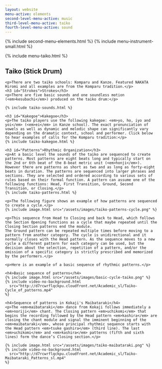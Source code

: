 ```yaml
---
layout: website
menu-active: elements
second-level-menu-active: music
third-level-menu-active: taiko
fourth-level-menu-active: sound
---
```


{% include second-menu-elements.html %}
{% include menu-instrument-small.html %}

<main class="page-content"><div class="wrapper sidebar-contents">
  <aside class="sidebar-contents__table">
    {% include menu-taiko.html %}
  </aside>
  <section class="sidebar-contents__section">
  <div class="text-container">
    <h2 id="Taiko">Taiko (Stick Drum)</h2>

    <p>There are two taiko schools: Komparu and Kanze. Featured NAKATA Hiromi and all examples are from the Komparu tradition.</p>
    <h3 id="Strokes">Strokes</h3>
    <p>There are five basic sounds and one soundless motion (<em>kesubachi</em>) produced on the taiko drum:</p>

    {% include taiko-sounds.html %}

    <h3 id="Kakegoe">Kakegoe</h3>
    <p>The taiko players use the following kakegoe: <em>yo, ho, iyo and yoi</em> (<em>ei</em> in Kanze school). The exact pronunciation of vowels as well as dynamic and melodic shape can significantly vary depending on the dramatic context, school and performer. Click below to hear examples of calls for the Komparu tradition:</p>
    {% include taiko-kakegoe.html %}

    <h3 id="Patterns">Rhythmic Organization</h3>
    <p>At a basic level the sounds of the taiko are sequenced to create patterns. Most patterns are eight beats long and typically start on the 2nd or 6th beat of the 8-beat metric unit (<em>honji</em>). However there are patterns as short as two and as long as forty-eight beats in duration. The patterns are sequenced into larger phrases and sections. They are selected and ordered according to various sets of rules based on their formal function. A pattern can assume one of the following functions: Head, First Transition, Ground, Second Transition, or Closing.</p>
    {% include taiko-patterns.html %}

    <p>The following figure shows an example of how patterns are sequenced to create a cycle.</p>
    {% include image.html src="/assets/images/taiko-patterns-cycle.png" %}

    <p>This sequence from Head to Closing and back to Head, which follows the Section Opening functions as a cycle that maybe repeated until the Closing Section patterns end the module.
    The Ground pattern can be repeated multiple times before moving to a pattern from another category. The cycle is unidirectional and it normally closes with the Head pattern. As the sequence moves to a new cycle a different pattern for each category can be used, but the decision about the selection, repetition of a pattern, and/or the omission of a specific category is strictly prescribed and memorized by the performers.</p>

    <p>Here is an example of a basic sequence of rhythmic patterns.</p>

    <h4>Basic sequence of patterns</h4>
    {% include image.html src="/assets/images/basic-cycle-taiko.png" %}
    {% include video-no-background.html
      src="http://d7rcwrflqckpu.cloudfront.net/Academic_sl/Taiko-Cycle_of_patterns.mp4"
    %}

    <h4>Sequence of patterns in Kokaji's Maibataraki</h4>
    <p>The <em>maibataraki</em> dance from Kokaji follows immediately a <em>noriji</em> chant. The Closing pattern <em>uchikomi</em> that begins the recording followed by the Head pattern <em>kashira</em> are closing the chant module and signal the imminent beginning of the <em>maibataraki</em>, whose principal rhythmic sequence starts with the Head pattern <em>tsuke gashira</em> (third line). The last <em>uchikomi</em> and <em>kashira</em> patterns (fifth and sixth lines) form the dance’s Closing section.</p>

    {% include image.html src="/assets/images/taiko-maibataraki.png" %}
    {% include video-no-background.html
      src="http://d7rcwrflqckpu.cloudfront.net/Academic_sl/Taiko-Maibataraki_Patterns_sl.mp4"
    %}

  </div>
  </section>
  </div>
</main>
